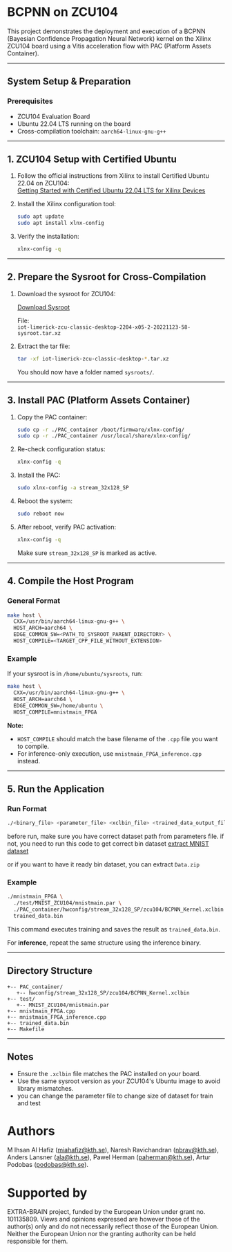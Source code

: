 # BCPNN on ZCU104

This project demonstrates the deployment and execution of a BCPNN (Bayesian Confidence Propagation Neural Network) kernel on the Xilinx ZCU104 board using a Vitis acceleration flow with PAC (Platform Assets Container).

---

## System Setup & Preparation

### Prerequisites

- ZCU104 Evaluation Board
- Ubuntu 22.04 LTS running on the board
- Cross-compilation toolchain: `aarch64-linux-gnu-g++`

---

## 1. ZCU104 Setup with Certified Ubuntu

1. Follow the official instructions from Xilinx to install Certified Ubuntu 22.04 on ZCU104:  
   [Getting Started with Certified Ubuntu 22.04 LTS for Xilinx Devices](https://xilinx-wiki.atlassian.net/wiki/spaces/A/pages/2363129857/Getting+Started+with+Certified+Ubuntu+22.04+LTS+for+Xilinx+Devices)

2. Install the Xilinx configuration tool:

   ```bash
   sudo apt update
   sudo apt install xlnx-config
   ```

3. Verify the installation:

   ```bash
   xlnx-config -q
   ```

---

## 2. Prepare the Sysroot for Cross-Compilation

1. Download the sysroot for ZCU104:

   [Download Sysroot](https://people.canonical.com/~platform/images/xilinx/zcu-ubuntu-22.04/)

   File:  
   `iot-limerick-zcu-classic-desktop-2204-x05-2-20221123-58-sysroot.tar.xz`

2. Extract the tar file:

   ```bash
   tar -xf iot-limerick-zcu-classic-desktop-*.tar.xz
   ```

   You should now have a folder named `sysroots/`.

---

## 3. Install PAC (Platform Assets Container)

1. Copy the PAC container:

   ```bash
   sudo cp -r ./PAC_container /boot/firmware/xlnx-config/
   sudo cp -r ./PAC_container /usr/local/share/xlnx-config/
   ```

2. Re-check configuration status:

   ```bash
   xlnx-config -q
   ```

3. Install the PAC:

   ```bash
   sudo xlnx-config -a stream_32x128_SP
   ```

4. Reboot the system:

   ```bash
   sudo reboot now
   ```

5. After reboot, verify PAC activation:

   ```bash
   xlnx-config -q
   ```

   Make sure `stream_32x128_SP` is marked as active.

---

## 4. Compile the Host Program

### General Format

```bash
make host \
  CXX=/usr/bin/aarch64-linux-gnu-g++ \
  HOST_ARCH=aarch64 \
  EDGE_COMMON_SW=<PATH_TO_SYSROOT_PARENT_DIRECTORY> \
  HOST_COMPILE=<TARGET_CPP_FILE_WITHOUT_EXTENSION>
```

### Example

If your sysroot is in `/home/ubuntu/sysroots`, run:

```bash
make host \
  CXX=/usr/bin/aarch64-linux-gnu-g++ \
  HOST_ARCH=aarch64 \
  EDGE_COMMON_SW=/home/ubuntu \
  HOST_COMPILE=mnistmain_FPGA
```

 **Note:**  
- `HOST_COMPILE` should match the base filename of the `.cpp` file you want to compile.
- For inference-only execution, use `mnistmain_FPGA_inference.cpp` instead.

---

## 5. Run the Application

### Run Format

```bash
./<binary_file> <parameter_file> <xclbin_file> <trained_data_output_file>
```

before run, make sure you have correct dataset path from parameters file. if not, you need to run this code to get correct bin dataset
[extract MNIST dataset](https://github.com/nbrav/BCPNNSim-ReprLearn/blob/main/Data/mnist/extract.py)

or if you want to have it ready bin dataset, you can extract `Data.zip`

### Example

```bash
./mnistmain_FPGA \
  ./test/MNIST_ZCU104/mnistmain.par \
  ./PAC_container/hwconfig/stream_32x128_SP/zcu104/BCPNN_Kernel.xclbin \
  trained_data.bin
```

This command executes training and saves the result as `trained_data.bin`.

For **inference**, repeat the same structure using the inference binary.

---

## Directory Structure

```text
+-- PAC_container/
   +-- hwconfig/stream_32x128_SP/zcu104/BCPNN_Kernel.xclbin
+-- test/
   +-- MNIST_ZCU104/mnistmain.par
+-- mnistmain_FPGA.cpp
+-- mnistmain_FPGA_inference.cpp
+-- trained_data.bin
+-- Makefile
```

---

## Notes

- Ensure the `.xclbin` file matches the PAC installed on your board.
- Use the same sysroot version as your ZCU104's Ubuntu image to avoid library mismatches.
- you can change the parameter file to change size of dataset for train and test

# Authors
M Ihsan Al Hafiz (miahafiz@kth.se),
Naresh Ravichandran (nbrav@kth.se),
Anders Lansner (ala@kth.se),
Pawel Herman (paherman@kth.se),
Artur Podobas (podobas@kth.se).

# Supported by

EXTRA-BRAIN project, funded by the European Union under grant no. 101135809. Views and opinions expressed are however those of the author(s) only and do not necessarily reflect those of the European Union. Neither the European Union nor the granting authority can be held responsible for them.
